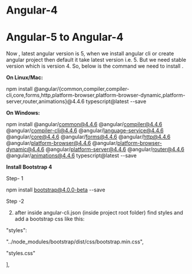 # Angular-4

# Angular-5 to Angular-4
Now , latest angular version is 5, when we install angular cli or create angular project then default it take latest version i.e. 5. But we need stable version which is version 4. So, below is the command we need to install .

**On Linux/Mac:**

npm install @angular/{common,compiler,compiler-cli,core,forms,http,platform-browser,platform-browser-dynamic,platform-server,router,animations}@4.4.6 typescript@latest --save

**On Windows:**

npm install @angular/common@4.4.6 @angular/compiler@4.4.6 @angular/compiler-cli@4.4.6 @angular/language-service@4.4.6 @angular/core@4.4.6 @angular/forms@4.4.6 @angular/http@4.4.6 @angular/platform-browser@4.4.6 @angular/platform-browser-dynamic@4.4.6 @angular/platform-server@4.4.6 @angular/router@4.4.6 @angular/animations@4.4.6 typescript@latest --save

**Install Bootstrap 4**

Step- 1

npm install bootstrap@4.0.0-beta --save

Step -2

2) after inside angular-cli.json (inside project root folder) find styles and add a bootstrap css like this:

"styles": 

"../node_modules/bootstrap/dist/css/bootstrap.min.css",

 "styles.css" 
 
],
